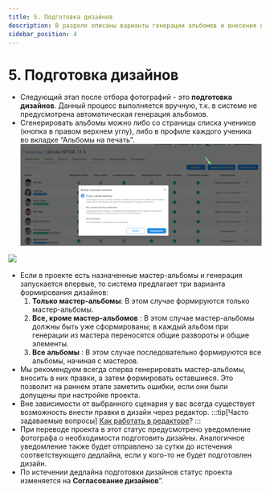 ```yaml
---
title: 5. Подготовка дизайнов
description: В разделе описаны варианты генерации альбомов и внесения правок в дизайн
sidebar_position: 4
---
```


# 5. Подготовка дизайнов
* Следующий этап после отбора фотографий - это __подготовка дизайнов__. Данный процесс выполняется вручную, т.к. в системе не предусмотрена автоматическая генерация альбомов.
* Сгенерировать альбомы можно либо со страницы списка учеников (кнопка в правом верхнем углу), либо в профиле каждого ученика во вкладке “Альбомы на печать”.
![](../_media/general/generation.png)

![](../_media/general/personal-generation)
* Если в проекте есть назначенные мастер-альбомы и генерация запускается впервые, то система предлагает три варианта формирования дизайнов:
    1. __Только мастер-альбомы__:  В этом случае формируются только мастер-альбомы.
    2. __Все, кроме мастер-альбомов__ : В этом случае мастер-альбомы должны быть уже сформированы; в каждый альбом при генерации из мастера переносятся общие развороты и общие элементы.
    3. __Все альбомы__ : В этом случае последовательно формируются все альбомы, начиная с мастеров.    
* Мы рекомендуем всегда сперва генерировать мастер-альбомы, вносить в них правки, а затем формировать оставшиеся. Это позволит на раннем этапе заметить ошибки, если они были допущены при настройке проекта.
* Вне зависимости от выбранного сценария у вас всегда существует возможность внести правки в дизайн через редактор.
:::tip[Часто задаваемые вопросы]
[Как работать в редакторе](/faq/editor-work)?
:::
* При переводе проекта в этот статус предусмотрено уведомление фотографа о необходимости подготовить дизайны. Аналогичное уведомление также будет отправлено за сутки до истечения соответствующего дедлайна, если у кого-то не будет подготовлен дизайн.
* По истечении дедлайна подготовки дизайнов статус проекта изменяется на __Согласование дизайнов__”.